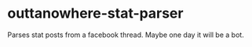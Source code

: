 # outtanowhere-stat-parser
Parses stat posts from a facebook thread. Maybe one day it will be a bot.
